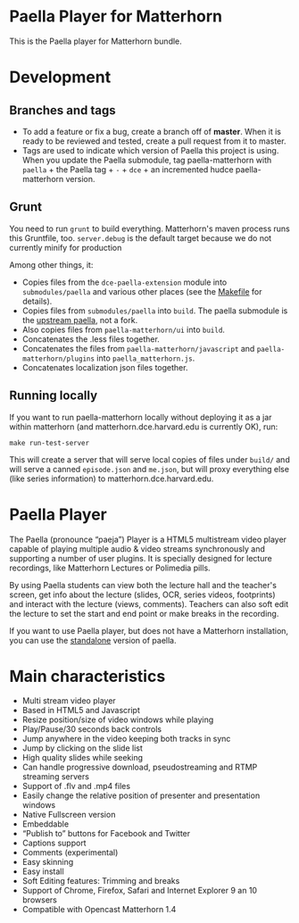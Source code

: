 Paella Player for Matterhorn
============================
This is the Paella player for Matterhorn bundle.

Development
===========

Branches and tags
-----------------

- To add a feature or fix a bug, create a branch off of **master**. When it is ready to be reviewed and tested, create a pull request from it to master.
- Tags are used to indicate which version of Paella this project is using. When you update the Paella submodule, tag paella-matterhorn with `paella` + the Paella tag + `-` + `dce` + an incremented hudce paella-matterhorn version.

Grunt
-----

You need to run `grunt` to build everything. Matterhorn's maven process runs this Gruntfile, too. `server.debug` is the default target because we do not currently minify for production

Among other things, it:

- Copies files from the `dce-paella-extension` module into `submodules/paella` and various other places (see the [Makefile](https://github.com/harvard-dce/paella-matterhorn/blob/using-upstream-paella-directly/Makefile) for details).
- Copies files from `submodules/paella` into `build`. The paella submodule is the [upstream paella](https://github.com/polimediaupv/paella), not a fork.
- Also copies files from `paella-matterhorn/ui` into `build`.
- Concatenates the .less files together.
- Concatenates the files from `paella-matterhorn/javascript` and `paella-matterhorn/plugins` into `paella_matterhorn.js`.
- Concatenates localization json files together.

Running locally
---------------

If you want to run paella-matterhorn locally without deploying it as a jar within matterhorn (and matterhorn.dce.harvard.edu is currently OK), run:

    make run-test-server

This will create a server that will serve local copies of files under `build/` and will serve a canned `episode.json` and `me.json`, but will proxy everything else (like series information) to matterhorn.dce.harvard.edu.

Paella Player
=============
The Paella (pronounce “paeja”) Player is a HTML5 multistream video player capable of playing multiple audio & video streams synchronously and supporting a number of user plugins. It is specially designed for lecture recordings, like Matterhorn Lectures or Polimedia pills.

By using Paella students can view both the lecture hall and the teacher's screen, get info about the lecture (slides, OCR, series videos, footprints) and interact with the lecture (views, comments). Teachers can also soft edit the lecture to set the start and end point or make breaks in the recording. 

If you want to use Paella player, but does not have a Matterhorn installation, you can use the [standalone](https://github.com/polimediaupv/paella) version of paella.

Main characteristics
====================
- Multi stream video player
- Based in HTML5 and Javascript
- Resize position/size of video windows while playing
- Play/Pause/30 seconds back controls
- Jump anywhere in the video keeping both tracks in sync
- Jump by clicking on the slide list
- High quality slides while seeking
- Can handle progressive download, pseudostreaming and RTMP streaming servers
- Support of .flv and .mp4 files
- Easily change the relative position of presenter and presentation windows
- Native Fullscreen version
- Embeddable
- “Publish to” buttons for Facebook and Twitter
- Captions support
- Comments (experimental)
- Easy skinning
- Easy install
- Soft Editing features: Trimming and breaks
- Support of Chrome, Firefox, Safari and Internet Explorer 9 an 10 browsers
- Compatible with Opencast Matterhorn 1.4
